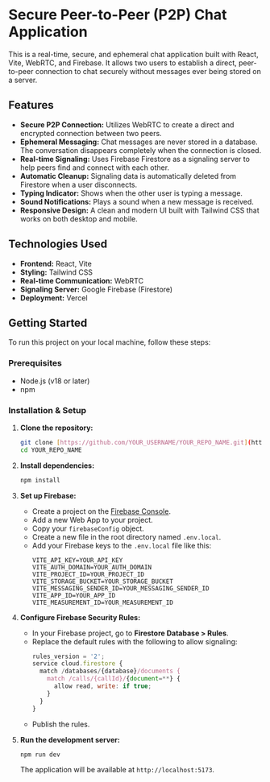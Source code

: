 # Secure Peer-to-Peer (P2P) Chat Application

This is a real-time, secure, and ephemeral chat application built with React, Vite, WebRTC, and Firebase. It allows two users to establish a direct, peer-to-peer connection to chat securely without messages ever being stored on a server.

## Features

* **Secure P2P Connection:** Utilizes WebRTC to create a direct and encrypted connection between two peers.
* **Ephemeral Messaging:** Chat messages are never stored in a database. The conversation disappears completely when the connection is closed.
* **Real-time Signaling:** Uses Firebase Firestore as a signaling server to help peers find and connect with each other.
* **Automatic Cleanup:** Signaling data is automatically deleted from Firestore when a user disconnects.
* **Typing Indicator:** Shows when the other user is typing a message.
* **Sound Notifications:** Plays a sound when a new message is received.
* **Responsive Design:** A clean and modern UI built with Tailwind CSS that works on both desktop and mobile.

## Technologies Used

* **Frontend:** React, Vite
* **Styling:** Tailwind CSS
* **Real-time Communication:** WebRTC
* **Signaling Server:** Google Firebase (Firestore)
* **Deployment:** Vercel

## Getting Started

To run this project on your local machine, follow these steps:

### Prerequisites

* Node.js (v18 or later)
* npm

### Installation & Setup

1.  **Clone the repository:**
    ```bash
    git clone [https://github.com/YOUR_USERNAME/YOUR_REPO_NAME.git](https://github.com/YOUR_USERNAME/YOUR_REPO_NAME.git)
    cd YOUR_REPO_NAME
    ```

2.  **Install dependencies:**
    ```bash
    npm install
    ```

3.  **Set up Firebase:**
    * Create a project on the [Firebase Console](https://console.firebase.google.com/).
    * Add a new Web App to your project.
    * Copy your `firebaseConfig` object.
    * Create a new file in the root directory named `.env.local`.
    * Add your Firebase keys to the `.env.local` file like this:
        ```
        VITE_API_KEY=YOUR_API_KEY
        VITE_AUTH_DOMAIN=YOUR_AUTH_DOMAIN
        VITE_PROJECT_ID=YOUR_PROJECT_ID
        VITE_STORAGE_BUCKET=YOUR_STORAGE_BUCKET
        VITE_MESSAGING_SENDER_ID=YOUR_MESSAGING_SENDER_ID
        VITE_APP_ID=YOUR_APP_ID
        VITE_MEASUREMENT_ID=YOUR_MEASUREMENT_ID
        ```

4.  **Configure Firebase Security Rules:**
    * In your Firebase project, go to **Firestore Database > Rules**.
    * Replace the default rules with the following to allow signaling:
        ```javascript
        rules_version = '2';
        service cloud.firestore {
          match /databases/{database}/documents {
            match /calls/{callId}/{document=**} {
              allow read, write: if true;
            }
          }
        }
        ```
    * Publish the rules.

5.  **Run the development server:**
    ```bash
    npm run dev
    ```
    The application will be available at `http://localhost:5173`.
